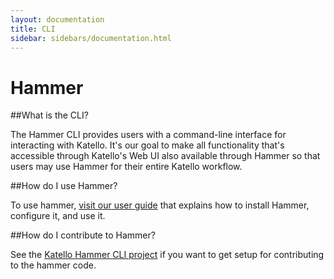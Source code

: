 ```yaml
---
layout: documentation
title: CLI
sidebar: sidebars/documentation.html
---
```


# Hammer

##What is the CLI?

The Hammer CLI provides users with a command-line interface for interacting
with Katello. It's our goal to make all functionality that's accessible through
Katello's Web UI also available through Hammer so that users may use Hammer for
their entire Katello workflow.

##How do I use Hammer?

To use hammer, [visit our user guide](TODO) that explains how to install
Hammer, configure it, and use it.

##How do I contribute to Hammer?

See the [Katello Hammer CLI project](https://github.com/Katello/hammer-cli-katello)
if you want to get setup for contributing to the hammer code.
